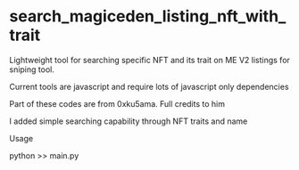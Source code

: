 # search_magiceden_listing_nft_with_trait


Lightweight tool for searching specific NFT and its trait on ME V2 listings for sniping tool.

Current tools are javascript and require lots of javascript only dependencies

Part of these codes are from 0xku5ama. Full credits to him

I added simple searching capability through NFT traits and name

Usage

python >> main.py
